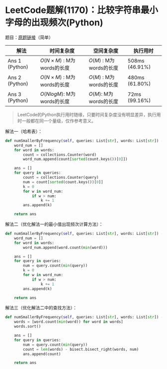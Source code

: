 # LeetCode题解(1170)：比较字符串最小字母的出现频次(Python)

题目：[原题链接](https://leetcode-cn.com/problems/compare-strings-by-frequency-of-the-smallest-character/)（简单）

| 解法           | 时间复杂度                 | 空间复杂度              | 执行用时       |
| -------------- | -------------------------- | ----------------------- | -------------- |
| Ans 1 (Python) | $O(N×M)$ : M为words的长度  | $O(M)$ : M为words的长度 | 508ms (46.91%) |
| Ans 2 (Python) | $O(N×M)$ : M为words的长度  | $O(M)$ : M为words的长度 | 480ms (61.80%) |
| Ans 3 (Python) | $O(NlogM)$: M为words的长度 | $O(M)$: M为words的长度  | 72ms (99.16%)  |

>  LeetCode的Python执行用时随缘，只要时间复杂度没有明显差异，执行用时一般都在同一个量级，仅作参考意义。

解法一（哈希表）：

```python
def numSmallerByFrequency(self, queries: List[str], words: List[str]) -> List[int]:
    word_num = []
    for word in words:
        count = collections.Counter(word)
        word_num.append(count[sorted(count.keys())[0]])

    ans = []
    for query in queries:
        count = collections.Counter(query)
        num = count[sorted(count.keys())[0]]
        k = 0
        for w in word_num:
            if w > num:
                k += 1
        ans.append(k)

    return ans
```

解法二（优化解法一的最小值出现频次计算方法）：

```python
def numSmallerByFrequency(self, queries: List[str], words: List[str]) -> List[int]:
    word_num = []
    for word in words:
        word_num.append(word.count(min(word)))

    ans = []
    for query in queries:
        num = query.count(min(query))
        k = 0
        for w in word_num:
            if w > num:
                k += 1
        ans.append(k)

    return ans
```

解法三（优化解法二中的查找方法）：

```python
def numSmallerByFrequency(self, queries: List[str], words: List[str]) -> List[int]:
    words = [word.count(min(word)) for word in words]
    words.sort()

    ans = []
    for query in queries:
        num = query.count(min(query))
        count = len(words) - bisect.bisect_right(words, num)
        ans.append(count)

    return ans
```

